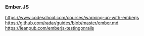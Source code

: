 ### Ember.JS

https://www.codeschool.com/courses/warming-up-with-emberjs
https://github.com/radar/guides/blob/master/ember.md
https://leanpub.com/emberjs-testingonrails